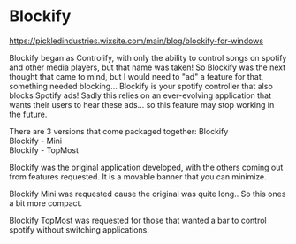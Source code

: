 # Blockify
https://pickledindustries.wixsite.com/main/blog/blockify-for-windows

Blockify began as Controlify, with only the ability to control songs on spotify and other media players, but that name was taken! So Blockify was the next thought that came to mind, but I would need to "ad" a feature for that, something needed blocking... 
Blockify is your spotify controller that also blocks Spotify ads!
Sadly this relies on an ever-evolving application that wants their users to hear these ads... so this feature may stop working in the future. 

There are 3 versions that come packaged together: 
Blockify     
Blockify - Mini  
Blockify - TopMost 

Blockify was the original application developed, with the others coming out from features requested. It is a movable banner that you can minimize.

Blockify Mini was requested cause the original was quite long.. So this ones a bit more compact.

Blockify TopMost was requested for those that wanted a bar to control spotify without switching applications.

